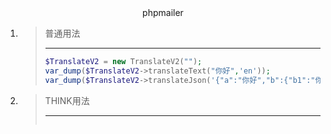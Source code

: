 <center>phpmailer</center>


1. > 普通用法
   >
   > ****
   > ```php
   >$TranslateV2 = new TranslateV2("");
   >var_dump($TranslateV2->translateText("你好",'en'));
   >var_dump($TranslateV2->translateJson('{"a":"你好","b":{"b1":"你在哪","b2":"你回家了吗"}}','en'));
   > ```

2. > THINK用法
   >
   > ****
   >
   > ```php
   > 
   > ```
